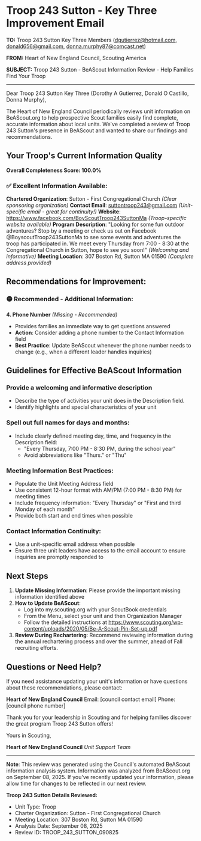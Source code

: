 # Troop 243 Sutton - Key Three Improvement Email

**TO:** Troop 243 Sutton Key Three Members (dgutierrez@hotmail.com, donald656@gmail.com, donna.murphy87@comcast.net)

**FROM:** Heart of New England Council, Scouting America

**SUBJECT:** Troop 243 Sutton - BeAScout Information Review - Help Families Find Your Troop

---

Dear Troop 243 Sutton Key Three (Dorothy A Gutierrez, Donald O Castillo, Donna Murphy),

The Heart of New England Council periodically reviews unit information on BeAScout.org to help prospective Scout families easily find complete, accurate information about local units. We've completed a review of Troop 243 Sutton's presence in BeAScout and wanted to share our findings and recommendations.

## Your Troop's Current Information Quality

**Overall Completeness Score: 100.0%**

### ✅ **Excellent Information Available:**
**Chartered Organization**: Sutton - First Congregational Church *(Clear sponsoring organization)*
**Contact Email**: suttontroop243@gmail.com *(Unit-specific email - great for continuity!)*
**Website**: https://www.facebook.com/BoyScoutTroop243SuttonMa *(Troop-specific website available)*
**Program Description**: "Looking for some fun outdoor adventures? Stop by a meeting or check us out on Facebook @BoyscoutTroop243SuttonMa to see some events and adventures the troop has participated in. We meet every Thursday from 7:00 - 8:30 at the Congregational Church in Sutton, hope to see you soon!" *(Welcoming and informative)*
**Meeting Location**: 307 Boston Rd, Sutton MA 01590 *(Complete address provided)*

## Recommendations for Improvement:

### 🟡 **Recommended - Additional Information:**

**4. Phone Number** *(Missing - Recommended)*
- Provides families an immediate way to get questions answered
- **Action**: Consider adding a phone number to the Contact Information field
- **Best Practice**: Update BeAScout whenever the phone number needs to change (e.g., when a different leader handles inquiries)

## Guidelines for Effective BeAScout Information

### **Provide a welcoming and informative description**
- Describe the type of activities your unit does in the Description field.
- Identify highlights and special characteristics of your unit

### **Spell out full names for days and months:**
- Include clearly defined meeting day, time, and frequency in the Description field:
  - "Every Thursday, 7:00 PM - 8:30 PM, during the school year"
  - Avoid abbreviations like "Thurs." or "Thu"

### **Meeting Information Best Practices:**
- Populate the Unit Meeting Address field
- Use consistent 12-hour format with AM/PM (7:00 PM - 8:30 PM) for meeting times
- Include frequency information: "Every Thursday" or "First and third Monday of each month"
- Provide both start and end times when possible

### **Contact Information Continuity:**
- Use a unit-specific email address when possible
- Ensure three unit leaders have access to the email account to ensure inquiries are promptly responded to

## Next Steps

1. **Update Missing Information**: Please provide the important missing information identified above
2. **How to Update BeAScout**: 
   - Log into my.scouting.org with your ScoutBook credentials
   - From the Menu, select your unit and then Organization Manager
   - Follow the detailed instructions at
     https://www.scouting.org/wp-content/uploads/2020/05/Be-A-Scout-Pin-Set-up.pdf
3. **Review During Rechartering**: Recommend reviewing information during the annual rechartering process and over the summer, ahead of Fall recruiting efforts.

## Questions or Need Help?

If you need assistance updating your unit's information or have questions about these recommendations, please contact:

**Heart of New England Council**
Email: [council contact email]
Phone: [council phone number]

Thank you for your leadership in Scouting and for helping families discover the great program Troop 243 Sutton offers!

Yours in Scouting,

**Heart of New England Council**
*Unit Support Team*

---

**Note**: This review was generated using the Council's automated BeAScout information analysis system. Information was analyzed from BeAScout.org on September 08, 2025. If you've recently updated your information, please allow time for changes to be reflected in our next review.

**Troop 243 Sutton Details Reviewed:**
- Unit Type: Troop
- Charter Organization: Sutton - First Congregational Church
- Meeting Location: 307 Boston Rd, Sutton MA 01590
- Analysis Date: September 08, 2025
- Review ID: TROOP_243_SUTTON_090825